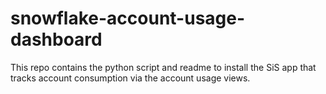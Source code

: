 # snowflake-account-usage-dashboard
This repo contains the python script and readme to install the SiS app that tracks account consumption via the account usage views.
